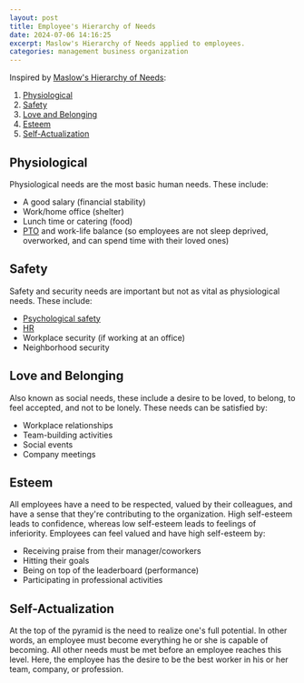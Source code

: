 ```yaml
---
layout: post
title: Employee's Hierarchy of Needs
date: 2024-07-06 14:16:25
excerpt: Maslow's Hierarchy of Needs applied to employees.
categories: management business organization
---
```


Inspired by [Maslow's Hierarchy of Needs](https://wikipedia.org/wiki/Maslow%27s_hierarchy_of_needs):

1. [Physiological](#physiological)
2. [Safety](#safety)
3. [Love and Belonging](#love-and-belonging)
4. [Esteem](#esteem)
5. [Self-Actualization](#self-actualization)

## Physiological

Physiological needs are the most basic human needs. These include:

- A good salary (financial stability)
- Work/home office (shelter)
- Lunch time or catering (food)
- [PTO](https://wikipedia.org/wiki/Paid_time_off) and work-life balance (so employees are not sleep deprived, overworked, and can spend time with their loved ones)

## Safety

Safety and security needs are important but not as vital as physiological needs. These include:

- [Psychological safety](https://wikipedia.org/wiki/Psychological_safety)
- [HR](https://wikipedia.org/wiki/Human_resources)
- Workplace security (if working at an office)
- Neighborhood security

## Love and Belonging

Also known as social needs, these include a desire to be loved, to belong, to feel accepted, and not to be lonely. These needs can be satisfied by:

- Workplace relationships
- Team-building activities
- Social events
- Company meetings

## Esteem

All employees have a need to be respected, valued by their colleagues, and have a sense that they're contributing to the organization. High self-esteem leads to confidence, whereas low self-esteem leads to feelings of inferiority. Employees can feel valued and have high self-esteem by:

- Receiving praise from their manager/coworkers
- Hitting their goals
- Being on top of the leaderboard (performance)
- Participating in professional activities

## Self-Actualization

At the top of the pyramid is the need to realize one's full potential. In other words, an employee must become everything he or she is capable of becoming. All other needs must be met before an employee reaches this level. Here, the employee has the desire to be the best worker in his or her team, company, or profession.
